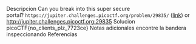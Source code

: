 Descripcion
Can you break into this super secure portal? `https://jupiter.challenges.picoctf.org/problem/29835/` ([link](https://jupiter.challenges.picoctf.org/problem/29835/)) or http://jupiter.challenges.picoctf.org:29835
Solucion
picoCTF{no_clients_plz_7723ce}
Notas adicionales
encontre la bandera inspeccionando
Referencias
